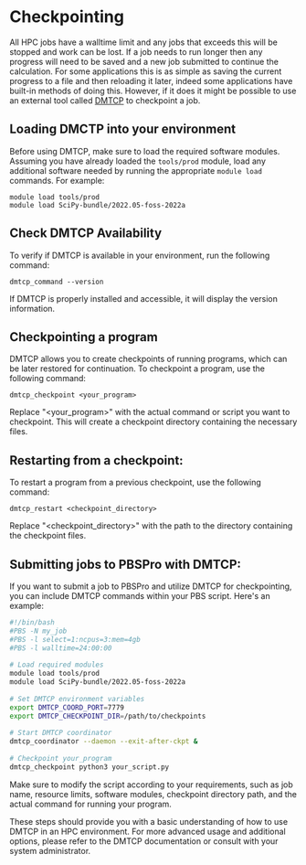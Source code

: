 # Checkpointing

All HPC jobs have a walltime limit and any jobs that exceeds this will be stopped and work can be lost. If a job needs to run longer then any progress will need to be saved and a new job submitted to continue the calculation. For some applications this is as simple as saving the current progress to a file and then reloading it later, indeed some applications have built-in methods of doing this. However, if it does it might be possible to use an external tool called [DMTCP](https://github.com/dmtcp/dmtcp) to checkpoint a job.

## Loading DMCTP into your environment
Before using DMTCP, make sure to load the required software modules. Assuming you have already loaded the `tools/prod` module, load any additional software needed by running the appropriate `module load` commands. For example:

```console
module load tools/prod
module load SciPy-bundle/2022.05-foss-2022a
```

## Check DMTCP Availability
To verify if DMTCP is available in your environment, run the following command:

```console
dmtcp_command --version
```

If DMTCP is properly installed and accessible, it will display the version information.

## Checkpointing a program

DMTCP allows you to create checkpoints of running programs, which can be later restored for continuation. To checkpoint a program, use the following command:

```console
dmtcp_checkpoint <your_program>
```

Replace "<your_program>" with the actual command or script you want to checkpoint. This will create a checkpoint directory containing the necessary files.

## Restarting from a checkpoint:

To restart a program from a previous checkpoint, use the following command:

```console
dmtcp_restart <checkpoint_directory>
```

Replace "<checkpoint_directory>" with the path to the directory containing the checkpoint files.

## Submitting jobs to PBSPro with DMTCP:

If you want to submit a job to PBSPro and utilize DMTCP for checkpointing, you can include DMTCP commands within your PBS script. Here's an example:

```bash
#!/bin/bash
#PBS -N my_job
#PBS -l select=1:ncpus=3:mem=4gb
#PBS -l walltime=24:00:00
 
# Load required modules
module load tools/prod
module load SciPy-bundle/2022.05-foss-2022a
 
# Set DMTCP environment variables
export DMTCP_COORD_PORT=7779
export DMTCP_CHECKPOINT_DIR=/path/to/checkpoints
 
# Start DMTCP coordinator
dmtcp_coordinator --daemon --exit-after-ckpt &
 
# Checkpoint your_program
dmtcp_checkpoint python3 your_script.py
```

Make sure to modify the script according to your requirements, such as job name, resource limits, software modules, checkpoint directory path, and the actual command for running your program.

These steps should provide you with a basic understanding of how to use DMTCP in an HPC environment. For more advanced usage and additional options, please refer to the DMTCP documentation or consult with your system administrator.